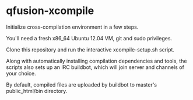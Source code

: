 qfusion-xcompile
================

Initialize cross-compilation environment in a few steps.

You'll need a fresh x86_64 Ubuntu 12.04 VM, git and sudo privileges.

Clone this repository and run the interactive xcompile-setup.sh script.

Along with automatically installing compilation dependencies and tools, 
the scripts also sets up an IRC buildbot, which will join server and
channels of your choice.

By default, compiled files are uploaded by buildbot to master's 
public_html/bin directory.
